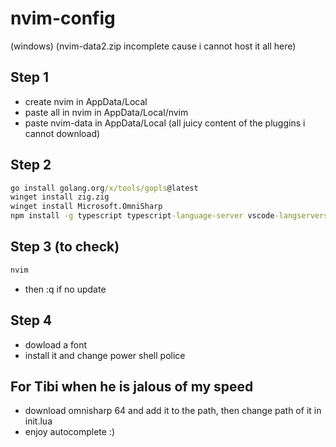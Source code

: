 # nvim-config
(windows)
(nvim-data2.zip incomplete cause i cannot host it all here)

## Step 1
- create nvim in AppData/Local
- paste all in nvim in AppData/Local/nvim
- paste nvim-data in AppData/Local (all juicy content of the pluggins i cannot download)

## Step 2
```bat
go install golang.org/x/tools/gopls@latest
winget install zig.zig
winget install Microsoft.OmniSharp
npm install -g typescript typescript-language-server vscode-langservers-extracted
```

## Step 3 (to check)
```bat
nvim
```
- then :q if no update

## Step 4
- dowload a font
- install it and change power shell police

## For Tibi when he is jalous of my speed
- download omnisharp 64 and add it to the path, then change path of it in init.lua
- enjoy autocomplete :)
